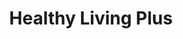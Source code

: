 ---
title: "Healthy Living Plus"
url: /etobicoke/healthy-living-plus/
shop: nutrition supplements
---